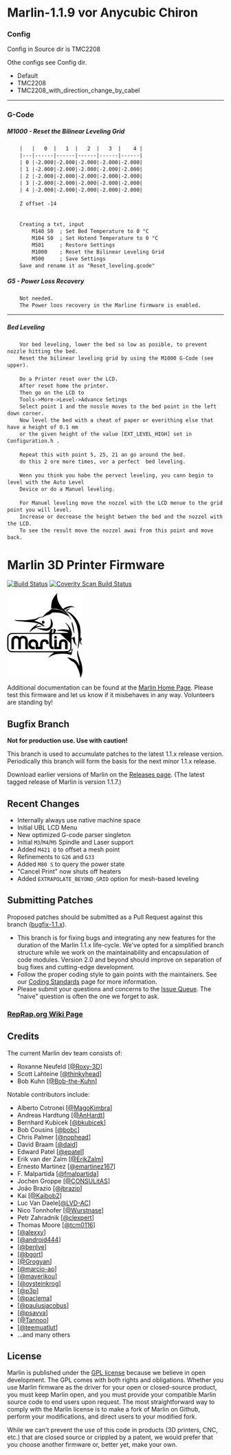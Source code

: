 # Marlin-1.1.9 vor Anycubic Chiron


### Config
Config in Source dir is TMC2208

Othe configs see Config dir.
- Default
- TMC2208
- TMC2208_with_direction_change_by_cabel

---

### G-Code

##### M1000 - Reset the Bilinear Leveling Grid	
		|   |   0  |   1  |   2  |   3  |    4 |
		|---|------|------|------|------|------|
		| 0 |-2.000|-2.000|-2.000|-2.000|-2.000|
		| 1 |-2.000|-2.000|-2.000|-2.000|-2.000|
		| 2 |-2.000|-2.000|-2.000|-2.000|-2.000|
		| 3 |-2.000|-2.000|-2.000|-2.000|-2.000|
		| 4 |-2.000|-2.000|-2.000|-2.000|-2.000|

		Z offset -14
        
        
        Creating a txt, input
			M140 S0  ; Set Bed Temperature to 0 °C
			M104 S0  ; Set Hotend Temperature to 0 °C
			M501     ; Restore Settings
			M1000	 ; Reset the Bilinear Leveling Grid
			M500	 ; Save Settings
		Save and rename it as "Reset_leveling.gcode"

##### G5 - Power Loss Recovery
		Not needed.
		The Power loos recovery in the Marline firmware is enabled.

---

##### Bed Leveling
		Vor bed leveling, lower the bed so low as posible, to prevent nozzle hitting the bed.
		Reset the bilinear leveling grid by using the M1000 G-Code (see upper).
		
		Do a Printer reset over the LCD.
		After reset home the printer.
		Then go on the LCD to 
		Tools->More->Level->Advance Setings
		Select point 1 and the nossle moves to the bed point in the left down corner.
		Now level the bed with a cheat of paper or everithing else that have a height of 0.1 mm 
        or the given height of the value [EXT_LEVEL_HIGH] set in Configuration.h .
		
		Repeat this with point 5, 25, 21 an go around the bed.
		do this 2 ore more times, vor a perfect  bed leveling.

		Wenn you think you habe the pervect leveling, you cann begin to level with the Auto Level 
        Device or do a Manuel leveling.

		For Manuel leveling move the nozzel with the LCD menue to the grid point you will level. 
		Increase or decrease the height betwen the bed and the nozzel with the LCD.
		To see the result move the nozzel awai from this point and move back.



# Marlin 3D Printer Firmware

[![Build Status](https://travis-ci.org/MarlinFirmware/Marlin.svg?branch=RCBugFix)](https://travis-ci.org/MarlinFirmware/Marlin)
[![Coverity Scan Build Status](https://scan.coverity.com/projects/2224/badge.svg)](https://scan.coverity.com/projects/2224)

<img align="top" width=175 src="buildroot/share/pixmaps/logo/marlin-250.png" />

Additional documentation can be found at the [Marlin Home Page](http://marlinfw.org/).
Please test this firmware and let us know if it misbehaves in any way. Volunteers are standing by!

## Bugfix Branch

__Not for production use. Use with caution!__

This branch is used to accumulate patches to the latest 1.1.x release version. Periodically this branch will form the basis for the next minor 1.1.x release.

Download earlier versions of Marlin on the [Releases page](https://github.com/MarlinFirmware/Marlin/releases). (The latest tagged release of Marlin is version 1.1.7.)

## Recent Changes
- Internally always use native machine space
- Initial UBL LCD Menu
- New optimized G-code parser singleton
- Initial `M3`/`M4`/`M5` Spindle and Laser support
- Added `M421 Q` to offset a mesh point
- Refinements to `G26` and `G33`
- Added `M80 S` to query the power state
- "Cancel Print" now shuts off heaters
- Added `EXTRAPOLATE_BEYOND_GRID` option for mesh-based leveling

## Submitting Patches

Proposed patches should be submitted as a Pull Request against this branch ([bugfix-1.1.x](https://github.com/MarlinFirmware/Marlin/tree/bugfix-1.1.x)).

- This branch is for fixing bugs and integrating any new features for the duration of the Marlin 1.1.x life-cycle. We've opted for a simplified branch structure while we work on the maintainability and encapsulation of code modules. Version 2.0 and beyond should improve on separation of bug fixes and cutting-edge development.
- Follow the proper coding style to gain points with the maintainers. See our [Coding Standards](http://marlinfw.org/docs/development/coding_standards.html) page for more information.
- Please submit your questions and concerns to the [Issue Queue](https://github.com/MarlinFirmware/Marlin/issues). The "naive" question is often the one we forget to ask.

### [RepRap.org Wiki Page](http://reprap.org/wiki/Marlin)

## Credits

The current Marlin dev team consists of:
 - Roxanne Neufeld [[@Roxy-3D](https://github.com/Roxy-3D)]
 - Scott Lahteine [[@thinkyhead](https://github.com/thinkyhead)]
 - Bob Kuhn [[@Bob-the-Kuhn](https://github.com/Bob-the-Kuhn)]

Notable contributors include:
 - Alberto Cotronei [[@MagoKimbra](https://github.com/MagoKimbra)]
 - Andreas Hardtung [[@AnHardt](https://github.com/AnHardt)]
 - Bernhard Kubicek [[@bkubicek](https://github.com/bkubicek)]
 - Bob Cousins [[@bobc](https://github.com/bobc)]
 - Chris Palmer [[@nophead](https://github.com/nophead)]
 - David Braam [[@daid](https://github.com/daid)]
 - Edward Patel [[@epatel](https://github.com/epatel)]
 - Erik van der Zalm [[@ErikZalm](https://github.com/ErikZalm)]
 - Ernesto Martinez [[@emartinez167](https://github.com/emartinez167)]
 - F. Malpartida [[@fmalpartida](https://github.com/fmalpartida)]
 - Jochen Groppe [[@CONSULitAS](https://github.com/CONSULitAS)]
 - João Brazio [[@jbrazio](https://github.com/jbrazio)]
 - Kai [[@Kaibob2](https://github.com/Kaibob2)]
 - Luc Van Daele[[@LVD-AC](https://github.com/LVD-AC)]
 - Nico Tonnhofer [[@Wurstnase](https://github.com/Wurstnase)]
 - Petr Zahradnik [[@clexpert](https://github.com/clexpert)]
 - Thomas Moore [[@tcm0116](https://github.com/tcm0116)]
 - [[@alexxy](https://github.com/alexxy)]
 - [[@android444](https://github.com/android444)]
 - [[@benlye](https://github.com/benlye)]
 - [[@bgort](https://github.com/bgort)]
 - [[@Grogyan](https://github.com/Grogyan)]
 - [[@marcio-ao](https://github.com/marcio-ao)]
 - [[@maverikou](https://github.com/maverikou)]
 - [[@oysteinkrog](https://github.com/oysteinkrog)]
 - [[@p3p](https://github.com/p3p)]
 - [[@paclema](https://github.com/paclema)]
 - [[@paulusjacobus](https://github.com/paulusjacobus)]
 - [[@psavva](https://github.com/psavva)]
 - [[@Tannoo](https://github.com/Tannoo)]
 - [[@teemuatlut](https://github.com/teemuatlut)]
 - ...and many others

## License

Marlin is published under the [GPL license](/LICENSE) because we believe in open development. The GPL comes with both rights and obligations. Whether you use Marlin firmware as the driver for your open or closed-source product, you must keep Marlin open, and you must provide your compatible Marlin source code to end users upon request. The most straightforward way to comply with the Marlin license is to make a fork of Marlin on Github, perform your modifications, and direct users to your modified fork.

While we can't prevent the use of this code in products (3D printers, CNC, etc.) that are closed source or crippled by a patent, we would prefer that you choose another firmware or, better yet, make your own.
